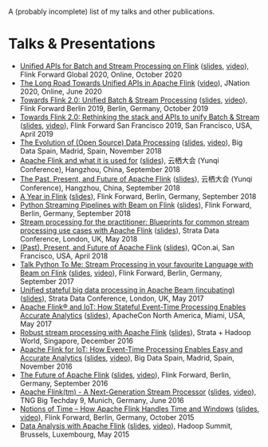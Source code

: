 A (probably incomplete) list of my talks and other publications.

# Talks & Presentations

* [Unified APIs for Batch and Stream Processing on Flink](https://www.flink-forward.org/global-2020/conference-program#unified-apis-for-batch-and-stream-processing-on-flink) ([slides](https://github.com/aljoscha/presentations/raw/main/Flink%20Forward%20Global%202020%20-%20Unified%20APIs%20for%20Batch%20and%20Stream%20Processing%20on%20Flink.pptx), [video](https://youtu.be/z9ye4jzp4DQ)), Flink Forward Global 2020, Online, October 2020
* [The Long Road Towards Unified APIs in Apache Flink](https://2020.jnation.pt/talks/the-long-road-towards-unified-apis-in-apache-flink/) ([video](https://www.youtube.com/watch?v=ANJm1TE3d-M)), JNation 2020, Online, June 2020
* [Towards Flink 2.0: Unified Batch & Stream Processing](https://europe-2019.flink-forward.org/conference-program#towards-flink------unified-batch---stream-processing) ([slides](https://www.slideshare.net/FlinkForward/towards-flink-20-unified-batch-stream-processing-aljoscha-krettek-ververica-185815165), [video](https://www.youtube.com/watch?v=WLlkQApBz4Y)), Flink Forward Berlin 2019, Berlin, Germany, October 2019
* [Towards Flink 2.0: Rethinking the stack and APIs to unify Batch & Stream](https://sf-2019.flink-forward.org/conference-program#towards-flink-2-0--rethinking-the-stack-and-apis-to-unify-batch---stream) ([slides](https://www.slideshare.net/FlinkForward/flink-forward-san-francisco-2019-towards-flink-20-rethinking-the-stack-and-apis-to-unify-batch-stream-stephan-ewen-aljoscha-krettek), [video](https://player.vimeo.com/video/329884635)), Flink Forward San Francisco 2019, San Francisco, USA, April 2019
* [The Evolution of (Open Source) Data Processing](https://www.bigdataspain.org/2018/talk/evolution-open-source-data-processing) ([slides](https://www.slideshare.net/AljoschaKrettek/the-evolution-of-open-source-data-processing), [video](https://www.youtube.com/watch?v=HcOMg0dLPrg)), Big Data Spain, Madrid, Spain, November 2018
* [Apache Flink and what it is used for](https://yunqi.youku.com/2018/hangzhou/schedule?day=3&performanceId=109) ([slides](https://www.slideshare.net/AljoschaKrettek/apache-flink-and-what-it-is-used-for)), 云栖大会 (Yunqi Conference), Hangzhou, China, September 2018
* [The Past, Present, and Future of Apache Flink](https://yunqi.youku.com/2018/hangzhou/schedule?day=1&performanceId=38) ([slides](https://www.slideshare.net/AljoschaKrettek/the-past-present-and-future-of-apache-flink-117964078)), 云栖大会 (Yunqi Conference), Hangzhou, China, September 2018
* [A Year in Flink](https://berlin-2018.flink-forward.org/conference-program/#a-year-in-flink) ([slides](https://www.slideshare.net/AljoschaKrettek/the-past-present-and-future-of-apache-flink)), Flink Forward, Berlin, Germany, September 2018
* [Python Streaming Pipelines with Beam on Flink](https://berlin-2018.flink-forward.org/conference-program/#python-streaming-pipelines-with-beam-on-flink) ([slides](https://www.slideshare.net/AljoschaKrettek/python-streaming-pipelines-with-beam-on-flink)), Flink Forward, Berlin, Germany, September 2018
* [Stream processing for the practitioner: Blueprints for common stream processing use cases with Apache Flink](https://conferences.oreilly.com/strata/strata-eu-2018/public/schedule/detail/65350) ([slides](https://www.slideshare.net/AljoschaKrettek/stream-processing-for-the-practitioner-blueprints-for-common-stream-processing-use-cases-with-apache-flink)), Strata Data Conference, London, UK, May 2018
* [(Past), Present, and Future of Apache Flink](https://qcon.ai/qconai2018/speakers/aljoscha-krettek) ([slides](https://www.slideshare.net/AljoschaKrettek/past-present-and-future-of-apache-flink)), QCon.ai, San Francisco, USA, April 2018
* [Talk Python To Me: Stream Processing in your favourite Language with Beam on Flink](https://berlin-2017.flink-forward.org/kb_sessions/talk-python-to-me-stream-processing-in-your-favorite-language-with-beam-on-flink/) ([slides](https://www.slideshare.net/AljoschaKrettek/talk-python-to-me-stream-processing-in-your-favourite-language-with-beam-on-flink), [video](https://www.youtube.com/watch?v=BzgukfZE8mQ)), Flink Forward, Berlin, Germany, September 2017
* [Unified stateful big data processing in Apache Beam (incubating)](https://conferences.oreilly.com/strata/strata-eu-2017/public/schedule/detail/57755) ([slides](https://www.slideshare.net/AljoschaKrettek/unified-stateful-big-data-processing-in-apache-beam-incubating)), Strata Data Conference, London, UK, May 2017
* [Apache Flink® and IoT: How Stateful Event-Time Processing Enables Accurate Analytics](https://apachecon2017.sched.com/event/9zp6/apache-flinkr-and-iot-how-stateful-event-time-processing-enables-accurate-analytics-aljoscha-krettek) ([slides](https://www.slideshare.net/dataArtisans/aljoscha-krettek-apache-flink-and-iot-how-stateful-eventtime-processing-enables-accurate-analytics)), ApacheCon North America, Miami, USA, May 2017
* [Robust stream processing with Apache Flink](https://conferences.oreilly.com/strata/strata-sg-2016/public/schedule/detail/54365) ([slides](https://www.slideshare.net/AljoschaKrettek/robust-stream-processing-with-apache-flink-117961973)), Strata + Hadoop World, Singapore, December 2016
* [Apache Flink for IoT: How Event-Time Processing Enables Easy and Accurate Analytics](http://www.bigdataspain.org/2016/program/thu-apache-flink-iot-how-event-time-processing-enables-easy-accurate-analytics.html) ([slides](https://www.slideshare.net/BigDataSpain/apache-flink-for-iot-how-eventtime-processing-enables-easy-and-accurate-analytics-by-aljoscha-krettek), [video](https://www.youtube.com/watch?v=1sZFrHUgUw8)), Big Data Spain, Madrid, Spain, November 2016
* [The Future of Apache Flink](https://2016.flink-forward.org/kb_sessions/the-future-of-apache-flinktm/) ([slides](https://www.slideshare.net/FlinkForward/aljoscha-krettek-the-future-of-apache-flink), [video](https://www.youtube.com/watch?v=oPorLtfOB4o&t=52s)), Flink Forward, Berlin, Germany, September 2016
* [Apache Flink(tm) - A Next-Generation Stream Processor](https://www.tngtech.com/tng-ueber-uns/bigtechday/big-techday-9/abstracts.html#c13737) ([slides](https://www.slideshare.net/AljoschaKrettek/apache-flinktm-a-nextgeneration-stream-processor), [video](https://www.youtube.com/watch?v=9hibfHW1RYw)), TNG Big Techday 9, Munich, Germany, June 2016
* [Notions of Time – How Apache Flink Handles Time and Windows](https://2015.flink-forward.org/?session=notions-of-time-how-apache-flink-handles-time-and-windows) ([slides](https://www.slideshare.net/FlinkForward/aljoscha-krettek-notions-of-time), [video](https://www.youtube.com/watch?v=xiKsOocNkDA)), Flink Forward, Berlin, Germany, October 2015
* [Data Analysis with Apache Flink]() ([slides](https://www.slideshare.net/AljoschaKrettek/data-analysis-with-apache-flink-hadoop-summit-2015), [video](https://www.youtube.com/watch?v=rvGaFJQOKXI)), Hadoop Summit, Brussels, Luxembourg, May 2015
